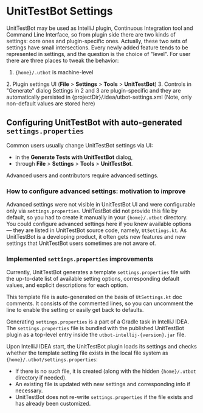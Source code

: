 # UnitTestBot Settings

UnitTestBot may be used as IntelliJ plugin, Continuous Integration tool and Command Line Interface, so from plugin side
there are two kinds of settings: core ones and plugin-specific ones.
Actually, these two sets of settings have small intersections.
Every newly added feature tends to be represented in settings, and the question is the choice of "level".
For user there are three places to tweak the behavior:
1. `{home}/.utbot` is machine-level

[//]: # ( settings.properties provides defaults for plugin)
[//]: # (some core settings are our API, some aren't)
2. Plugin settings UI (**File** > **Settings** > **Tools** > **UnitTestBot**)
3. Controls in "Generate" dialog
   Settings in 2 and 3 are plugin-specific and they are automatically persisted in {projectDir}/.idea/utbot-settings.xml
   (Note, only non-default values are stored here)

## Configuring UnitTestBot with auto-generated `settings.properties`

Common users usually change UnitTestBot settings via UI:
* in the **Generate Tests with UnitTestBot** dialog,
* through **File** > **Settings** > **Tools** > **UnitTestBot**.

Advanced users and contributors require advanced settings.

### How to configure advanced settings: motivation to improve

Advanced settings were not visible in UnitTestBot UI and were configurable only via `settings.properties`.
UnitTestBot did not provide this file by default, so you had to create it manually in your `{home}/.utbot` directory.
You could configure advanced settings here if you knew available options — they are listed in UnitTestBot source code,
namely, `UtSettings.kt`. As UnitTestBot is a developing product, it often gets new features and new settings
that UnitTestBot users sometimes are not aware of.

### Implemented `settings.properties` improvements

Currently, UnitTestBot generates a template `settings.properties` file with the up-to-date list of available setting
options, corresponding default values, and explicit descriptions for each option.

This template file is auto-generated on the basis of `UtSettings.kt` doc comments. It consists of
the commented lines, so you can uncomment the line to enable the setting or easily get back to defaults.

Generating `settings.properties` is a part of a Gradle task in IntelliJ IDEA. The `settings.properties` file is
bundled with the published UnitTestBot plugin as a top-level entry inside the `utbot-intellij-{version}.jar` file.

Upon IntelliJ IDEA start, the UnitTestBot plugin loads its settings and checks whether the template setting file exists
in the local file system as `{home}/.utbot/settings.properties`:
* If there is no such file, it is created (along with the hidden `{home}/.utbot` directory if needed).
* An existing file is updated with new settings and corresponding info if necessary.
* UnitTestBot does not re-write `settings.properties` if the file exists and has already been customized.